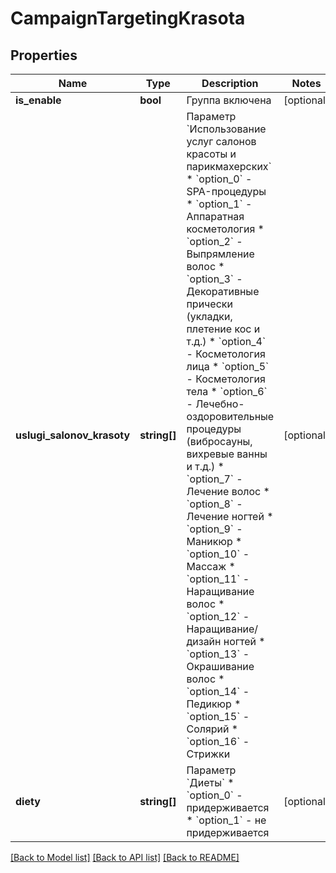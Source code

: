 # CampaignTargetingKrasota

## Properties
Name | Type | Description | Notes
------------ | ------------- | ------------- | -------------
**is_enable** | **bool** | Группа включена | [optional] 
**uslugi_salonov_krasoty** | **string[]** | Параметр &#x60;Использование услуг салонов красоты и парикмахерских&#x60;  * &#x60;option_0&#x60; - SPA-процедуры * &#x60;option_1&#x60; - Аппаратная косметология * &#x60;option_2&#x60; - Выпрямление волос * &#x60;option_3&#x60; - Декоративные прически (укладки, плетение кос и т.д.) * &#x60;option_4&#x60; - Косметология лица * &#x60;option_5&#x60; - Косметология тела * &#x60;option_6&#x60; - Лечебно-оздоровительные процедуры (вибросауны, вихревые ванны и т.д.) * &#x60;option_7&#x60; - Лечение волос * &#x60;option_8&#x60; - Лечение ногтей * &#x60;option_9&#x60; - Маникюр * &#x60;option_10&#x60; - Массаж * &#x60;option_11&#x60; - Наращивание волос * &#x60;option_12&#x60; - Наращивание/дизайн ногтей * &#x60;option_13&#x60; - Окрашивание волос * &#x60;option_14&#x60; - Педикюр * &#x60;option_15&#x60; - Солярий * &#x60;option_16&#x60; - Стрижки | [optional] 
**diety** | **string[]** | Параметр &#x60;Диеты&#x60;  * &#x60;option_0&#x60; - придерживается * &#x60;option_1&#x60; - не придерживается | [optional] 

[[Back to Model list]](../README.md#documentation-for-models) [[Back to API list]](../README.md#documentation-for-api-endpoints) [[Back to README]](../README.md)


